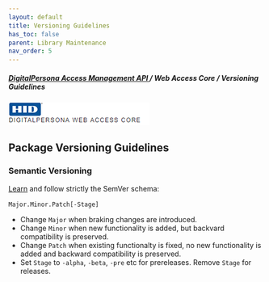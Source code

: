 ```yaml
---
layout: default
title: Versioning Guidelines
has_toc: false
parent: Library Maintenance
nav_order: 5  
---
```

##### [DigitalPersona Access Management API ](https://hidglobal.github.io/digitalpersona-access-management-api/)/ Web Access Core /  Versioning Guidelines 
![](../assets/HID-DPAM-Core.png)  

## Package Versioning Guidelines

### Semantic Versioning

[Learn](https://semver.org/spec/v2.0.0.html) and follow strictly the SemVer schema:

    Major.Minor.Patch[-Stage]

* Change `Major` when braking changes are introduced.
* Change `Minor` when new functionality is added, but backvard compatibility is preserved.
* Change `Patch` when existing functionalty is fixed, no new functionality is added
  and backward compatibility is preserved.
* Set `Stage` to `-alpha`, `-beta`, `-pre` etc for prereleases. Remove `Stage` for releases.

